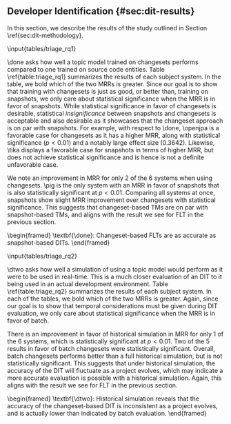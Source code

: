 ## Developer Identification {#sec:dit-results}

In this section, we describe the results of the study outlined in Section
\ref{sec:dit-methodology}.

\input{tables/triage_rq1}

\done asks how well a topic model trained on changesets performs compared to
one trained on source code entities.  Table \ref{table:triage_rq1} summarizes
the results of each subject system.  In the table, we bold which of the two
MRRs is greater.  Since our goal is to show that training with changesets is
just as good, or better than, training on snapshots, we only care about
statistical significance when the MRR is in favor of snapshots.  While
statistical significance in favor of changesets is desirable, statistical
*insignificance* between snapshots and changesets is acceptable and also
desirable as it showcases that the changeset approach is on par with snapshots.
For example, with respect to \done, \openjpa is a favorable case for changesets
as it has a higher MRR, along with statistical significance ($p < 0.01$) and a
notably large effect size ($0.3642$).  Likewise, \tika displays a favorable
case for snapshots in terms of higher MRR, but does not achieve statistical
significance and is hence is not a definite unfavorable case.

We note an improvement in MRR for only 2 of the 6 systems when using
changesets.  \pig is the only system with an MRR in favor of snapshots that is
also statistically significant at $p < 0.01$.  Comparing all systems at once,
snapshots show slight MRR improvement over changesets with statistical
significance.  This suggests that changeset-based TMs are on par with
snapshot-based TMs, and aligns with the result we see for FLT in the previous
section.

\begin{framed}
    \textbf{\done}:
    Changeset-based FLTs are as accurate as snapshot-based DITs.
\end{framed}

\input{tables/triage_rq2}

\dtwo asks how well a simulation of using a topic model would perform as it
were to be used in real-time.  This is a much closer evaluation of an DIT to it
being used in an actual development environment.  Table \ref{table:triage_rq2}
summarizes the results of each subject system.  In each of the tables, we bold
which of the two MRRs is greater.  Again, since our goal is to show that
temporal considerations must be given during DIT evaluation, we only care about
statistical significance when the MRR is in favor of batch.

There is an improvement in favor of historical simulation in MRR for only 1 of
the 6 systems, which is statistically significant at $p<0.01$.  Two of the 5
results in favor of batch changesets were statistically significant.  Overall,
batch changesets performs better than a full historical simulation, but is not
statistically significant.  This suggests that under historical simulation, the
accuracy of the DIT will fluctuate as a project evolves, which may indicate a
more accurate evaluation is possible with a historical simulation. Again,
this aligns with the result we see for FLT in the previous section.

\begin{framed}
    \textbf{\dtwo}:
    Historical simulation reveals that the accuracy of the changeset-based DIT
    is inconsistent as a project evolves, and is actually lower than indicated by
    batch evaluation.
\end{framed}

